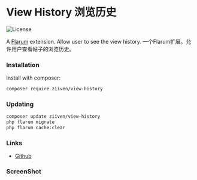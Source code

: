 # View History 浏览历史

![License](https://img.shields.io/badge/license-MIT-blue.svg) 

A [Flarum](http://flarum.org) extension. Allow user to see the view history.
一个Flarum扩展。允许用户查看帖子的浏览历史。  


### Installation

Install with composer:

```sh
composer require ziiven/view-history
```

### Updating

```sh
composer update ziiven/view-history
php flarum migrate
php flarum cache:clear
```

### Links

- [Github](https://github.com/Ziiven/view-history)

### ScreenShot
